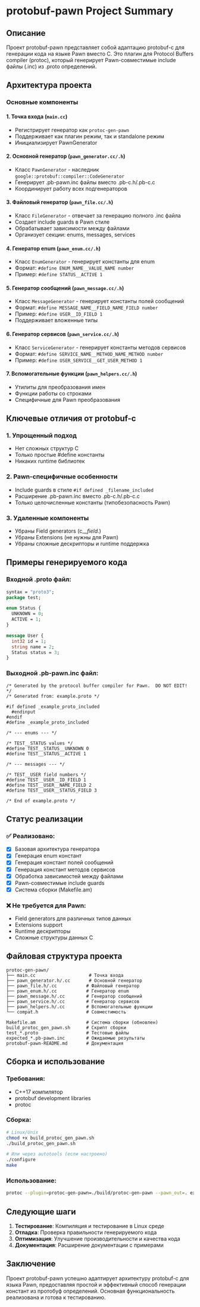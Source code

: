 # protobuf-pawn Project Summary

## Описание
Проект protobuf-pawn представляет собой адаптацию protobuf-c для генерации кода на языке Pawn вместо C. Это плагин для Protocol Buffers compiler (protoc), который генерирует Pawn-совместимые include файлы (.inc) из .proto определений.

## Архитектура проекта

### Основные компоненты

#### 1. Точка входа (`main.cc`)
- Регистрирует генератор как `protoc-gen-pawn`
- Поддерживает как плагин режим, так и standalone режим
- Инициализирует PawnGenerator

#### 2. Основной генератор (`pawn_generator.cc/.h`)
- Класс `PawnGenerator` - наследник `google::protobuf::compiler::CodeGenerator`
- Генерирует .pb-pawn.inc файлы вместо .pb-c.h/.pb-c.c
- Координирует работу всех подгенераторов

#### 3. Файловый генератор (`pawn_file.cc/.h`)
- Класс `FileGenerator` - отвечает за генерацию полного .inc файла
- Создает include guards в Pawn стиле
- Обрабатывает зависимости между файлами
- Организует секции: enums, messages, services

#### 4. Генератор enum (`pawn_enum.cc/.h`)
- Класс `EnumGenerator` - генерирует константы для enum
- Формат: `#define ENUM_NAME__VALUE_NAME number`
- Пример: `#define STATUS__ACTIVE 1`

#### 5. Генератор сообщений (`pawn_message.cc/.h`)
- Класс `MessageGenerator` - генерирует константы полей сообщений
- Формат: `#define MESSAGE_NAME__FIELD_NAME_FIELD number`
- Пример: `#define USER__ID_FIELD 1`
- Поддерживает вложенные типы

#### 6. Генератор сервисов (`pawn_service.cc/.h`)
- Класс `ServiceGenerator` - генерирует константы методов сервисов
- Формат: `#define SERVICE_NAME__METHOD_NAME_METHOD number`
- Пример: `#define USER_SERVICE__GET_USER_METHOD 1`

#### 7. Вспомогательные функции (`pawn_helpers.cc/.h`)
- Утилиты для преобразования имен
- Функции работы со строками
- Специфичные для Pawn преобразования

## Ключевые отличия от protobuf-c

### 1. Упрощенный подход
- Нет сложных структур C
- Только простые #define константы
- Никаких runtime библиотек

### 2. Pawn-специфичные особенности
- Include guards в стиле `#if defined _filename_included`
- Расширение .pb-pawn.inc вместо .pb-c.h/.pb-c.c
- Только целочисленные константы (типобезопасность Pawn)

### 3. Удаленные компоненты
- Убраны Field generators (c_*_field.*)
- Убраны Extensions (не нужны для Pawn)
- Убраны сложные дескрипторы и runtime поддержка

## Примеры генерируемого кода

### Входной .proto файл:
```protobuf
syntax = "proto3";
package test;

enum Status {
  UNKNOWN = 0;
  ACTIVE = 1;
}

message User {
  int32 id = 1;
  string name = 2;
  Status status = 3;
}
```

### Выходной .pb-pawn.inc файл:
```pawn
/* Generated by the protocol buffer compiler for Pawn.  DO NOT EDIT! */
/* Generated from: example.proto */

#if defined _example_proto_included
  #endinput
#endif
#define _example_proto_included

/* --- enums --- */

/* TEST__STATUS values */
#define TEST__STATUS__UNKNOWN 0
#define TEST__STATUS__ACTIVE 1

/* --- messages --- */

/* TEST__USER field numbers */
#define TEST__USER__ID_FIELD 1
#define TEST__USER__NAME_FIELD 2
#define TEST__USER__STATUS_FIELD 3

/* End of example.proto */
```

## Статус реализации

### ✅ Реализовано:
- [x] Базовая архитектура генератора
- [x] Генерация enum констант
- [x] Генерация констант полей сообщений
- [x] Генерация констант методов сервисов
- [x] Обработка зависимостей между файлами
- [x] Pawn-совместимые include guards
- [x] Система сборки (Makefile.am)

### ❌ Не требуется для Pawn:
- Field generators для различных типов данных
- Extensions support
- Runtime дескрипторы
- Сложные структуры данных C

## Файловая структура проекта

```
protoc-gen-pawn/
├── main.cc                    # Точка входа
├── pawn_generator.h/.cc       # Основной генератор
├── pawn_file.h/.cc           # Файловый генератор
├── pawn_enum.h/.cc           # Генератор enum
├── pawn_message.h/.cc        # Генератор сообщений
├── pawn_service.h/.cc        # Генератор сервисов
├── pawn_helpers.h/.cc        # Вспомогательные функции
└── compat.h                  # Совместимость

Makefile.am                   # Система сборки (обновлен)
build_protoc_gen_pawn.sh      # Скрипт сборки
test_*.proto                  # Тестовые файлы
expected_*.pb-pawn.inc        # Ожидаемые результаты
protobuf-pawn-README.md       # Документация
```

## Сборка и использование

### Требования:
- C++17 компилятор
- protobuf development libraries
- protoc

### Сборка:
```bash
# Linux/Unix
chmod +x build_protoc_gen_pawn.sh
./build_protoc_gen_pawn.sh

# Или через autotools (если настроено)
./configure
make
```

### Использование:
```bash
protoc --plugin=protoc-gen-pawn=./build/protoc-gen-pawn --pawn_out=. example.proto
```

## Следующие шаги

1. **Тестирование**: Компиляция и тестирование в Linux среде
2. **Отладка**: Проверка правильности генерируемого кода
3. **Оптимизация**: Улучшение производительности и качества кода
4. **Документация**: Расширение документации с примерами

## Заключение

Проект protobuf-pawn успешно адаптирует архитектуру protobuf-c для языка Pawn, предоставляя простой и эффективный способ генерации констант из протобуф определений. Основная функциональность реализована и готова к тестированию. 